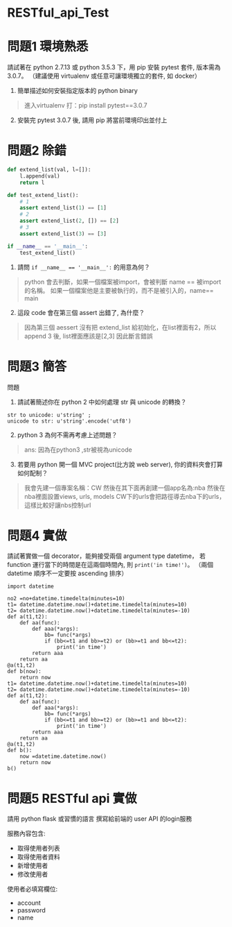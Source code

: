 # RESTful_api_Test
# 問題1 環境熟悉

請試著在 python 2.7.13 或 python 3.5.3 下，用 pip 安裝 pytest 套件, 版本需為 3.0.7。
（建議使用 virtualenv 或任意可讓環境獨立的套件, 如 docker）

1. 簡單描述如何安裝指定版本的 python binary
> 進入virtualenv 打：pip install pytest==3.0.7
2. 安裝完 pytest 3.0.7 後, 請用 pip 將當前環境印出並付上


# 問題2 除錯

```python
def extend_list(val, l=[]):
    l.append(val)
    return l

def test_extend_list():
    # 1
    assert extend_list(1) == [1]
    # 2
    assert extend_list(2, []) == [2]
    # 3
    assert extend_list(3) == [3]

if __name__ == '__main__':
    test_extend_list()
```

1. 請問 `if __name__ == '__main__':` 的用意為何？
> python 會去判斷，如果一個檔案被import，會被判斷 name == 被import的名稱。
如果一個檔案他是主要被執行的，而不是被引入的，name== main
2. 這段 code 會在第三個 assert 出錯了, 為什麼？
> 因為第三個 aessert 沒有把 extend_list 給初始化，在list裡面有2，所以append 3 後, list裡面應該是[2,3] 因此斷言錯誤

# 問題3 簡答

問題
1. 請試著簡述你在 python 2 中如何處理 str 與 unicode 的轉換？
 
```
str to unicode: u'string' ; 
unicode to str: u'string'.encode('utf8')

```
2. python 3 為何不需再考慮上述問題？
>ans: 因為在python3 ,str被視為unicode
3. 若要用 python 開一個 MVC project(比方說 web server), 你的資料夾會打算如何配制？
> 我會先建一個專案名稱：CW 然後在其下面再創建一個app名為:nba
> 然後在nba裡面設置views, urls, models
> CW下的urls會把路徑導去nba下的urls，這樣比較好讓nbs控制url


# 問題4 實做

請試著實做一個 decorator，能夠接受兩個 argument type datetime，
若 function 運行當下的時間是在這兩個時間內, 則 `print('in time!')`。
（兩個 datetime 順序不一定要按 ascending 排序）
```
import datetime

no2 =no+datetime.timedelta(minutes=10)
t1= datetime.datetime.now()+datetime.timedelta(minutes=10)
t2= datetime.datetime.now()+datetime.timedelta(minutes=-10)
def a(t1,t2):
    def aa(func):
        def aaa(*args):
            bb= func(*args)  
            if (bb<=t1 and bb>=t2) or (bb>=t1 and bb<=t2):
                print('in time') 
        return aaa
    return aa
@a(t1,t2)
def b(now):
    return now
t1= datetime.datetime.now()+datetime.timedelta(minutes=10)
t2= datetime.datetime.now()+datetime.timedelta(minutes=-10)
def a(t1,t2):
    def aa(func):
        def aaa(*args):
            bb= func(*args)  
            if (bb<=t1 and bb>=t2) or (bb>=t1 and bb<=t2):
                print('in time') 
        return aaa
    return aa
@a(t1,t2)
def b():
    now =datetime.datetime.now()
    return now
b()

```
# 問題5 RESTful api 實做
請用 python flask 或習慣的語言 撰寫給前端的 user API 的login服務

服務內容包含:
* 取得使用者列表
* 取得使用者資料
* 新增使用者
* 修改使用者

使用者必填寫欄位:
* account
* password
* name

